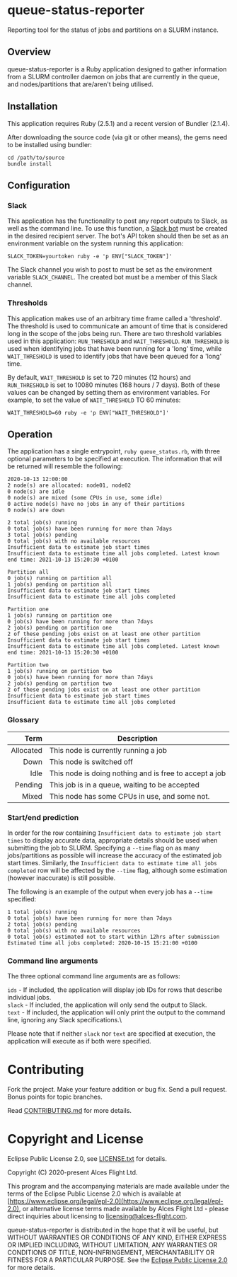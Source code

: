 # queue-status-reporter

Reporting tool for the status of jobs and partitions on a SLURM instance.

## Overview

queue-status-reporter is a Ruby application designed to gather information from a SLURM controller daemon
on jobs that are currently in the queue, and nodes/partitions that are/aren't being utilised.

## Installation

This application requires Ruby (2.5.1) and a recent version of Bundler (2.1.4).

After downloading the source code (via git or other means), the gems need to be installed using bundler:
```
cd /path/to/source
bundle install
```

## Configuration

### Slack

This application has the functionality to post any report outputs to Slack, as well as the command line.
To use this function, a [Slack bot](https://slack.com/apps/A0F7YS25R-bots) must be created in the desired recipient server. The bot's API token should then be set as an environment variable on the system running this application:

`SLACK_TOKEN=yourtoken ruby -e 'p ENV["SLACK_TOKEN"]'`

The Slack channel you wish to post to must be set as the environment variable `SLACK_CHANNEL`. The created bot must be a member of this Slack channel.

### Thresholds

This application makes use of an arbitrary time frame called a 'threshold'. The threshold is used to communicate an amount of time that is considered long in the scope of the jobs being run. There are two threshold variables used in this application: `RUN_THRESHOLD` and `WAIT_THRESHOLD`. `RUN_THRESHOLD` is used when identifying jobs that have been running for a 'long' time, while `WAIT_THRESHOLD` is used to identify jobs that have been queued for a 'long' time.

By default, `WAIT_THRESHOLD` is set to 720 minutes (12 hours) and `RUN_THRESHOLD` is set to 10080 minutes (168 hours / 7 days). Both of these values can be changed by setting them as environment variables. For example, to set the value of `WAIT_THRESHOLD` TO 60 minutes:

`WAIT_THRESHOLD=60 ruby -e 'p ENV["WAIT_THRESHOLD"]'`

## Operation

The application has a single entrypoint, `ruby queue_status.rb`, with three optional parameters to be specified at execution. The information that will be returned will resemble the following:

```
2020-10-13 12:00:00
2 node(s) are allocated: node01, node02
0 node(s) are idle
0 node(s) are mixed (some CPUs in use, some idle)
0 active node(s) have no jobs in any of their partitions
0 node(s) are down

2 total job(s) running
0 total job(s) have been running for more than 7days
3 total job(s) pending
0 total job(s) with no available resources
Insufficient data to estimate job start times
Insufficient data to estimate time all jobs completed. Latest known end time: 2021-10-13 15:20:30 +0100

Partition all
0 job(s) running on partition all
1 job(s) pending on partition all
Insufficient data to estimate job start times
Insufficient data to estimate time all jobs completed

Partition one
1 job(s) running on partition one
0 job(s) have been running for more than 7days
2 job(s) pending on partition one
2 of these pending jobs exist on at least one other partition
Insufficient data to estimate job start times
Insufficient data to estimate time all jobs completed. Latest known end time: 2021-10-13 15:20:30 +0100

Partition two
1 job(s) running on partition two
0 job(s) have been running for more than 7days
2 job(s) pending on partition two
2 of these pending jobs exist on at least one other partition
Insufficient data to estimate job start times
Insufficient data to estimate time all jobs completed

```

### Glossary

|      Term | Description                                            |
|----------:|--------------------------------------------------------|
| Allocated | This node is currently running a job                   |
| Down      | This node is switched off                              |
| Idle      | This node is doing nothing and is free to accept a job |
| Pending   | This job is in a queue, waiting to be accepted         |
| Mixed     | This node has some CPUs in use, and some not.          |

### Start/end prediction

In order for the row containing `Insufficient data to estimate job start times` to display accurate data, appropriate details should be used when submitting the job to SLURM. Specifying a `--time` flag on as many jobs/partitions as possible will increase the accuracy of the estimated job start times. Similarly, the `Insufficient data to estimate time all jobs completed` row will be affected by the `--time` flag, although some estimation (however inaccurate) is still possible.

The following is an example of the output when every job has a `--time` specified:

```
1 total job(s) running
0 total job(s) have been running for more than 7days
2 total job(s) pending
0 total job(s) with no available resources
0 total job(s) estimated not to start within 12hrs after submission
Estimated time all jobs completed: 2020-10-15 15:21:00 +0100
```

### Command line arguments

The three optional command line arguments are as follows:

`ids` - If included, the application will display job IDs for rows that describe individual jobs.\
`slack` - If included, the application will only send the output to Slack.\
`text` - If included, the application will only print the output to the command line, ignoring any Slack specifications.\

Please note that if neither `slack` nor `text` are specified at execution, the application will execute as if both were specified.

# Contributing

Fork the project. Make your feature addition or bug fix. Send a pull
request. Bonus points for topic branches.

Read [CONTRIBUTING.md](CONTRIBUTING.md) for more details.

# Copyright and License

Eclipse Public License 2.0, see [LICENSE.txt](LICENSE.txt) for details.

Copyright (C) 2020-present Alces Flight Ltd.

This program and the accompanying materials are made available under
the terms of the Eclipse Public License 2.0 which is available at
[https://www.eclipse.org/legal/epl-2.0](https://www.eclipse.org/legal/epl-2.0),
or alternative license terms made available by Alces Flight Ltd -
please direct inquiries about licensing to
[licensing@alces-flight.com](mailto:licensing@alces-flight.com).

queue-status-reporter is distributed in the hope that it will be
useful, but WITHOUT WARRANTIES OR CONDITIONS OF ANY KIND, EITHER
EXPRESS OR IMPLIED INCLUDING, WITHOUT LIMITATION, ANY WARRANTIES OR
CONDITIONS OF TITLE, NON-INFRINGEMENT, MERCHANTABILITY OR FITNESS FOR
A PARTICULAR PURPOSE. See the [Eclipse Public License 2.0](https://opensource.org/licenses/EPL-2.0) for more
details.
